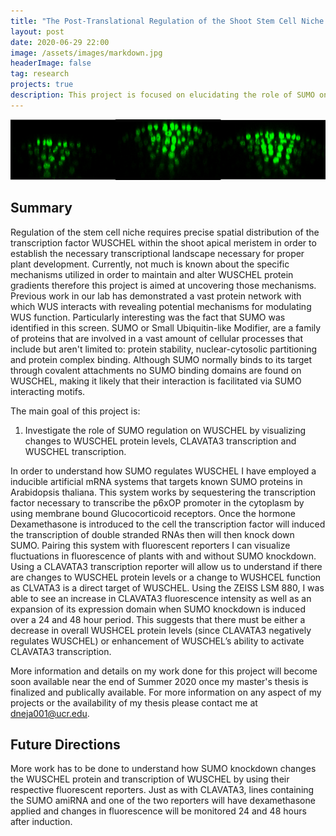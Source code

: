```yaml
---
title: "The Post-Translational Regulation of the Shoot Stem Cell Niche: SUMO"
layout: post
date: 2020-06-29 22:00
image: /assets/images/markdown.jpg
headerImage: false
tag: research
projects: true
description: This project is focused on elucidating the role of SUMO on the post-translational regulation of WUSCHEL
---
```


![SUMOImagesforWebsite](https://github.com/DariushNejad/DariushNejad/blob/gh-pages/assets/images/SUMOImagesforWebsite.png)

## Summary

Regulation of the stem cell niche requires precise spatial distribution of the transcription factor WUSCHEL within the shoot apical meristem in order to establish the necessary transcriptional landscape necessary for proper plant development. Currently, not much is known about the specific mechanisms utilized in order to maintain and alter WUSCHEL protein gradients therefore this project is aimed at uncovering those mechanisms. Previous work in our lab has demonstrated a vast protein network with which WUS interacts with revealing potential mechanisms for modulating WUS function. Particularly interesting was the fact that SUMO was identified in this screen. SUMO or Small Ubiquitin-like Modifier, are a family of proteins that are involved in a vast amount of cellular processes that include but aren't limited to: protein stability, nuclear-cytosolic partitioning and protein complex binding. Although SUMO normally binds to its target through covalent attachments no SUMO binding domains are found on WUSCHEL, making it likely that their interaction is facilitated via SUMO interacting motifs.    

The main goal of this project is:
1. Investigate the role of SUMO regulation on WUSCHEL by visualizing changes to WUSCHEL protein levels, CLAVATA3 transcription and WUSCHEL transcription. 

In order to understand how SUMO regulates WUSCHEL I have employed a inducible artificial mRNA systems that targets known SUMO proteins in Arabidopsis thaliana. This system works by sequestering the transcription factor necessary to transcribe the p6xOP promoter in the cytoplasm by using membrane bound Glucocorticoid receptors. Once the hormone Dexamethasone is introduced to the cell the transcription factor will induced the transcription of double stranded RNAs then will then knock down SUMO. Pairing this system with fluorescent reporters I can visualize fluctuations in fluorescence of plants with and without SUMO knockdown. Using a CLAVATA3 transcription reporter will allow us to understand if there are changes to WUSCHEL protein levels or a change to WUSHCEL function as CLVATA3 is a direct target of WUSCHEL. Using the ZEISS LSM 880, I was able to see an increase in CLAVATA3 fluorescence intensity as well as an expansion of its expression domain when SUMO knockdown is induced over a 24 and 48 hour period. This suggests that there must be either a decrease in overall WUSHCEL protein levels (since CLAVATA3 negatively regulates WUSCHEL) or enhancement of WUSCHEL’s ability to activate CLAVATA3 transcription.   
  

More information and details on my work done for this project will become soon available near the end of Summer 2020 once my master's thesis is finalized and publically available. For more information on any aspect of my projects or the availability of my thesis please contact me at dneja001@ucr.edu.   

## Future Directions

More work has to be done to understand how SUMO knockdown changes the WUSCHEL protein and transcription of WUSCHEL by using their respective fluorescent reporters. Just as with CLAVATA3, lines containing the SUMO amiRNA and one of the two reporters will have dexamethasone applied and changes in fluorescence will be monitored 24 and 48 hours after induction.
